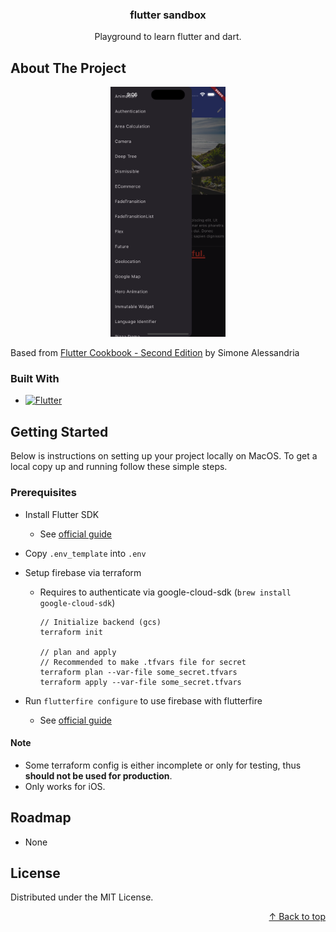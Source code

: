 <a name="top"></a>

<div style="text-align: center;">
  <h3>flutter sandbox</h3>

  <p>
    Playground to learn flutter and dart.
  </p>
</div>

## About The Project

<div style="text-align: center;">
  <img src="./screenshot.png" height="400" />
</div>

Based from [Flutter Cookbook - Second Edition][Book] by Simone Alessandria

### Built With

- [![Flutter][Shield]][Lang]

## Getting Started

Below is instructions on setting up your project locally on MacOS.
To get a local copy up and running follow these simple steps.

### Prerequisites

- Install Flutter SDK
  - See [official guide](https://docs.flutter.dev/get-started/install)
- Copy `.env_template` into `.env`
- Setup firebase via terraform

  - Requires to authenticate via google-cloud-sdk (`brew install google-cloud-sdk`)

    ```
    // Initialize backend (gcs)
    terraform init

    // plan and apply
    // Recommended to make .tfvars file for secret
    terraform plan --var-file some_secret.tfvars
    terraform apply --var-file some_secret.tfvars
    ```

- Run `flutterfire configure` to use firebase with flutterfire
  - See [official guide](https://firebase.google.com/docs/flutter/setup?platform=ios)

#### Note

- Some terraform config is either incomplete or only for testing, thus **should not be used for production**.
- Only works for iOS.

## Roadmap

- None

## License

Distributed under the MIT License.

<div style="text-align: right;">
  <p><a href="#top">↑ Back to top</a></p>
</div>

[project-screenshot]: ./screenshot.png
[Lang]: https://flutter.dev/
[Shield]: https://img.shields.io/badge/Flutter-v3.16.8-%230553B1.svg?style=for-the-badge&logo=Flutter&logoColor=white&labelColor=042B59
[Book]: https://www.packtpub.com/product/flutter-cookbook-second-edition-second-edition/9781803245430
